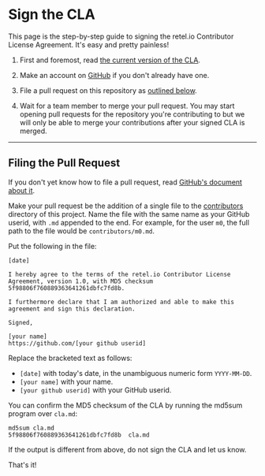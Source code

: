 Sign the CLA
=============

This page is the step-by-step guide to signing the retel.io Contributor License Agreement. It's easy and pretty painless!

1. First and foremost, read [the current version of the CLA](cla.md).

2. Make an account on [GitHub](https://github.com/) if you don't already have one.

3. File a pull request on this repository as [outlined below](#filing-the-pull-request).

4. Wait for a team member to merge your pull request. You may start
   opening pull requests for the repository you're contributing to but we will
   only be able to merge your contributions after your signed CLA is merged.

* * * * * * * * * * * * * * * * * * * * * * * * * * * * * * * *

Filing the Pull Request
-----------------------

If you don't yet know how to file a pull request, read [GitHub's
document about it](https://help.github.com/articles/using-pull-requests).

Make your pull request be the addition of a single file to the
[contributors](contributors) directory of this project. Name the file
with the same name as your GitHub userid, with `.md` appended to the
end. For example, for the user `m0`, the full path to the file
would be `contributors/m0.md`.

Put the following in the file:

```
[date]

I hereby agree to the terms of the retel.io Contributor License Agreement, version 1.0, with MD5 checksum
5f98806f760889363641261dbfc7fd8b.

I furthermore declare that I am authorized and able to make this
agreement and sign this declaration.

Signed,

[your name]
https://github.com/[your github userid]
```

Replace the bracketed text as follows:

* `[date]` with today's date, in the unambiguous numeric form `YYYY-MM-DD`.
* `[your name]` with your name.
* `[your github userid]` with your GitHub userid.

You can confirm the MD5 checksum of the CLA by running the md5sum program over `cla.md`:

```
md5sum cla.md
5f98806f760889363641261dbfc7fd8b  cla.md
```

If the output is different from above, do not sign the CLA and let us know.

That's it!
